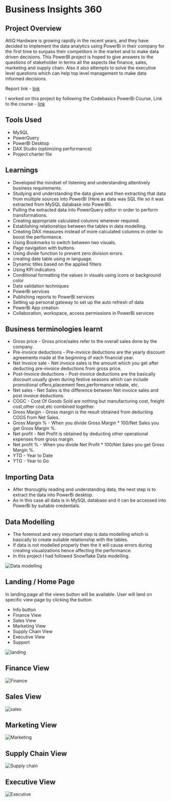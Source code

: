 # Business Insights 360

## Project Overview
AtliQ Hardware is growing rapidly in the recent years, and they have decided to implement the data analytics using PowerBi in their company for the first time to surpass their competitors in the market and to make data driven decisions. 
This PowerBI project is hoped to give answers to the questions of stakeholder in terms all the aspects like finance, sales, marketing and supply chain.
Also it also attempts to solve the executive level questions which can help top level management to make data informed decisions.

Report link - [link](https://app.powerbi.com/view?r=eyJrIjoiZGU4ZDA5NzQtNzc3My00NTJiLTk5MzgtODIyYWJkMWI1MDUyIiwidCI6ImRmODY3OWNkLWE4MGUtNDVkOC05OWFjLWM4M2VkN2ZmOTVhMCJ9)

I worked on this project by following the Codebasics PowerBi Course, Link to the course - [link](https://codebasics.io/courses/power-bi-data-analysis-with-end-to-end-project)

## Tools Used
- MySQL
- PowerQuery
- PowerBI Desktop
- DAX Studio (optimizing performance)
- Project charter file

## Learnings
- Developed the mindset of listening and understanding attentively business requirements.
- Studying and understanding the data given and then extracting that data from multiple sources into PowerBI (Here as data was SQL file so it was extracted from MySQL database into PowerBI).
- Pulling the extracted data into PowerQuery editor in order to perform transformations.
- Creating appropriate calculated columns wherever required.
- Establishing relationships between the tables in data modelling.
- Creating DAX measures instead of more calculated columns in order to boost the performance.
- Using Bookmarks to switch between two visuals.
- Page navigation with buttons.
- Using divide function to prevent zero division errors.
- creating date table using m language.
- Dynamic titles based on the applied filters
- Using KPI indicators
- Conditional formatting the values in visuals using icons or background color
- Data validation techniques
- PowerBi services
- Publishing reports to PowerBi services
- Setting up personal gateway to set up the auto refresh of data
- PowerBi App creation
- Collaboration, workspace, access permissions in PowerBi services

## Business terminologies learnt
- Gross price - Gross price/sales refer to the overall sales done by the company.
- Pre-invoice deductions - Pre-invoice deductions are the yearly discount agreements made at the beginning of each financial year.
- Net Invoice sale - Net invoice sales is the amount which you get after deducting pre-invoice deductions from gross price.
- Post-Invoice deductions - Post-invoice deductions are the basically discount usually given during festive seasons which can include promotional offers,placement fees,performance rebate, etc.
- Net sales - Net Sales is the difference between Net invoice sales and post invoice deductions.
- COGC - Cost Of Goods Sold are nothing but manufacturing cost, freight cost,other cost,etc combined together.
- Gross Margin - Gross margin is the result obtained from deducting COGS from Net Sales.
- Gross Margin % - When you divide Gross Margin * 100/Net Sales you get Gross Margin %.
- Net profit - Net Profit is obtained by deducting other operational expenses from gross margin.
- Net profit % - When you divide Net Profit * 100/Net Sales you get Gross Margin %.
- YTD - Year to Date
- YTG - Year to Go

## Importing Data
- After thoroughly reading and understanding data, the next step is to extract the data into PowerBi desktop. 
- As in this case all data is in MySQL database and it can be accessed into PowerBi by suitable credentials.

## Data Modelling
- The foremost and very important step is data modelling which is basically to create suitable relationship with the tables.
- If data is not modelled properly then the it will cause errors during creating visualizations hence affecting the performance.
- In this project I had followed Snowflake Data modelling.
  
![Data modelling](https://github.com/TanmayTheAnalyst/Business-Insights-360/assets/153390240/9ad9da73-02c9-4f83-926a-31244c7d83de)

## Landing / Home Page

In landing page all the views button will be available. User will land on specific view page by clicking the button

- Info button
- Finance View
- Sales View
- Marketing View
- Supply Chain View
- Executive View
- Support

![landing](https://github.com/TanmayTheAnalyst/Business-Insights-360/assets/153390240/44e2af12-f290-4018-97ef-94c0f2498bf4)

## Finance View
![Finance](https://github.com/TanmayTheAnalyst/Business-Insights-360/assets/153390240/48e2d3c1-9a73-41fe-856c-9edf80611b29)

## Sales View 
![sales](https://github.com/TanmayTheAnalyst/Business-Insights-360/assets/153390240/4e774430-e9d7-4da7-b76c-cd737eaed504)

## Marketing View
![Marketing](https://github.com/TanmayTheAnalyst/Business-Insights-360/assets/153390240/e8215fa6-7bee-4be4-827a-3c6b38ce1893)

## Supply Chain View 
![Supply chain](https://github.com/TanmayTheAnalyst/Business-Insights-360/assets/153390240/afe36ccc-a41e-4ac9-91af-34671804751c)

## Executive View 
![Executive](https://github.com/TanmayTheAnalyst/Business-Insights-360/assets/153390240/f4c24cae-310f-4d85-a834-b3259acbecc5)



